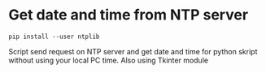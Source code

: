 # Get date and time from NTP server
  `pip install --user ntplib`

Script send request on NTP server and get date and time for python skript without using your local PC time.
Also using Tkinter module

